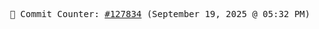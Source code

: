 <p align="center">
    <samp>
        📮 Commit Counter: <a href="https://github.com/Javascript-void0/Javascript-void0/commits/main">#127834</a> (September 19, 2025 @ 05:32 PM)
    </samp>
</p>